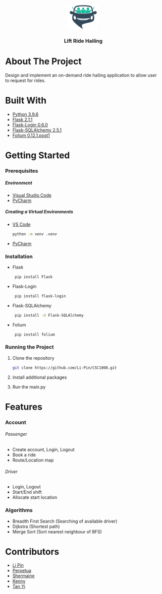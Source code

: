 <br />
<div align="center">
  <a href="https://github.com/Li-Pin/CSC1008">
    <img src="https://github.com/Li-Pin/CSC1008/blob/main/Website/static/Images/pngegg.png" alt="Lift Ride Hailing" width="100" height="80">
  </a>

  <h3 align="center">Lift Ride Hailing</h3>
</div>

# About The Project
Design and implement an on-demand ride hailing application to allow user to request for rides.

# Built With

* [Python 3.9.6](https://www.python.org/)
* [Flask 2.1.1](https://flask.palletsprojects.com/en/2.1.x/)
* [Flask-Login 0.6.0](https://flask-login.readthedocs.io/en/latest/)
* [Flask-SQLAlchemy 2.5.1](https://flask-sqlalchemy.palletsprojects.com/en/2.x/)
* [Folium 0.12.1.post1](https://python-visualization.github.io/folium/)

# Getting Started

### Prerequisites

##### Environment
  * [Visual Studio Code](https://code.visualstudio.com/docs/languages/python)
  * [PyCharm](https://www.jetbrains.com/pycharm/)

##### Creating a Virtual Environments
* [VS Code](https://code.visualstudio.com/docs/python/environments)
  ```sh
  python -m venv .venv
  ```
* [PyCharm](https://www.jetbrains.com/help/pycharm/creating-virtual-environment.html)

### Installation
 * Flask
   ```sh
    pip install Flask
   ```
 * Flask-Login
   ```sh
    pip install flask-login
   ```
* Flask-SQLAlchemy
   ```sh
    pip install -U Flask-SQLAlchemy
   ```
* Folium
   ```sh
    pip install folium
   ```
### Running the Project
1. Clone the repository
   ```sh
   git clone https://github.com/Li-Pin/CSC1008.git
   ```
2. Install additional packages
   
3. Run the main.py

# Features
### Account
###### Passenger 
* Create account, Login, Logout
* Book a ride
* Route/Location map

###### Driver 
* Login, Logout
* Start/End shift
* Allocate start location

### Algorithms
* Breadth First Search (Searching of available driver)
* Dijkstra (Shortest path)
* Merge Sort (Sort nearest neighbour of BFS)

# Contributors
* [Li Pin](https://github.com/Li-Pin)
* [Perpetua](https://github.com/pepperso07)
* [Shermaine](https://github.com/shermainepeh)
* [Kenny](https://github.com/Kenny-DevTech)
* [Tan Yi](https://github.com/Excalyibur)
